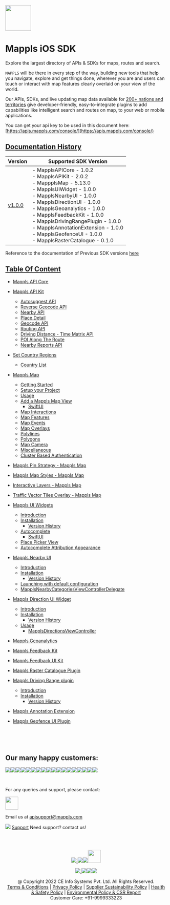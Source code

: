 [<img src="https://about.mappls.com/images/mappls-b-logo.svg" height="80"/> </p>](https://www.mapmyindia.com/api)

# Mappls iOS SDK
Explore the largest directory of APIs & SDKs for maps, routes and search.

`MAPPLS` will be there in every step of the way, building new tools that help you navigate, explore and get things done, wherever you are and users can touch or interact with map features clearly overlaid on your view of the world.

Our APIs, SDKs, and live updating map data available for [200+ nations and territories](https://github.com/MapmyIndia/mapmyindia-rest-api/blob/master/docs/countryISO.md) give developer-friendly, easy-to-integrate plugins to add capabilities like intelligent
search and routes on map, to your web or mobile applications.

You can get your api key to be used in this document here: [https://apis.mappls.com/console/](https://apis.mappls.com/console/)

## [Documentation History](#Documentation-History)

| Version | Supported SDK Version |
| ------- | --------------------- |
| [v1.0.0](./docs/v1.0.0/README.md) | - MapplsAPICore - 1.0.2 <br/> - MapplsAPIKit - 2.0.2 <br/> - MappplsMap - 5.13.0 <br/> - MapplsUIWidget - 1.0.0 <br/> - MapplsNearbyUI - 1.0.0 <br/> - MapplsDirectionUI - 1.0.0 <br/> - MapplsGeoanalytics - 1.0.0 <br/> - MapplsFeedbackKit - 1.0.0 <br/> - MapplsDrivingRangePlugin - 1.0.0 <br/> - MapplsAnnotationExtension - 1.0.0 <br/> - MapplsGeofenceUI - 1.0.0 <br/> - MapplsRasterCatalogue - 0.1.0|

Reference to the documentation of Previous SDK versions [here](https://github.com/mappls-api/mapmyindia-maps-vectorSDK-iOS)

## [Table Of Content](#Table-Of-Content)
- [Mappls API Core](./docs/v1.0.0/MapplsAPICore.md)

- [Mappls API Kit](./docs/v1.0.0/MapplsAPIKit.md)
    * [Autosuggest API](./docs/v1.0.0/MapplsAPIKit.md#Autosuggest-API)
    * [Reverse Geocode API](./docs/v1.0.0/MapplsAPIKit.md#Reverse-Geocoding-API)
    * [Nearby API](./docs/v1.0.0/MapplsAPIKit.md#Nearby-API)
    * [Place Detail](./docs/v1.0.0/MapplsAPIKit.md#Place-Detail)
    * [Geocode API](./docs/v1.0.0/MapplsAPIKit.md#Geocoding-API)
    * [Routing API](./docs/v1.0.0/MapplsAPIKit.md#Routing-API)
    * [Driving Distance - Time Matrix API](./docs/v1.0.0/MapplsAPIKit.md#Driving-Distance-Time-Matrix-API)
    * [POI Along The Route](./docs/v1.0.0/MapplsAPIKit.md#POI-Along-The-Route-API)
    * [Nearby Reports API](./docs/v1.0.0/MapplsAPIKit.md#Nearby-Reports-API)

- [Set Country Regions](./docs/v1.0.0/Regions.md)
    - [Country List](https://github.com/mappls-api/mapmyindia-rest-api/blob/master/docs/countryISO.md)

- [Mappls Map](./docs/v1.0.0/MapplsMap.md#Vector-iOS-Map)
    * [Getting Started](./docs/v1.0.0/MapplsMap.md#Getting-Started)
    * [Setup your Project](./docs/v1.0.0/MapplsMap.md#Setup-your-Project)
    * [Usage](./docs/v1.0.0/MapplsMap.md#Usage)    
    * [Add a Mappls Map View](./docs/v1.0.0/MapplsMap.md#Add-a-Mappls-Map-View)
        * [SwiftUI](./docs/v1.0.0/MapplsMap.md#SwiftUI)
    * [Map Interactions](./docs/v1.0.0/MapplsMap.md#Map-Interactions)
    * [Map Features](./docs/v1.0.0/MapplsMap.md#Map-Features)
    * [Map Events](./docs/v1.0.0/MapplsMap.md#Map-Events)
    * [Map Overlays](./docs/v1.0.0/MapplsMap.md#Map-Overlays)
    * [Polylines](./docs/v1.0.0/MapplsMap.md#Polylines)
    * [Polygons](./docs/v1.0.0/MapplsMap.md#Polygons)
    * [Map Camera](./docs/v1.0.0/MapplsMap.md#Map-Camera)
    * [Miscellaneous](./docs/v1.0.0/MapplsMap.md#Miscellaneous)
    * [Cluster Based Authentication](./docs/v1.0.0/MapplsMap.md#Cluster-Based-Authentication)

- [Mappls Pin Strategy - Mappls Map](./docs/v1.0.0/MapplsPinStrategy.md)

- [Mappls Map Styles - Mappls Map](./docs/v1.0.0/MapplsMapStyle.md)

- [Interactive Layers - Mappls Map](./docs/v1.0.0/InteractiveLayers.md)

- [Traffic Vector Tiles Overlay - Mappls Map](./docs/v1.0.0/MapplsTrafficVectorTileOverlay.md)

- [Mappls UI Widgets](./docs/v1.0.0/MapplsUIWidgets.md)
    - [Introduction](./docs/v1.0.0/MapplsUIWidgets.md#Introduction)
    - [Installation](./docs/v1.0.0/MapplsUIWidgets.md#Installation)
        - [Version History](./docs/v1.0.0/MapplsUIWidgets.md#Version-History)
    - [Autocomplete](./docs/v1.0.0/MapplsUIWidgets.md#Autocomplete)
        - [SwiftUI](./docs/v1.0.0/MapplsUIWidgets.md#SwiftUI-Full-Screen-Control)
    - [Place Picker View](./docs/v1.0.0/MapplsUIWidgets.md#Place-Picker-View)
    - [Autocomplete Attribution Appearance](./docs/v1.0.0/MapplsUIWidgets.md#Autocomplete-Attribution-Appearance)

- [Mappls Nearby UI](./docs/v1.0.0/MapplsNearbyUI.md)
    - [Introduction](./docs/v1.0.0/MapplsNearbyUI.md#Introduction)
    - [Installation](./docs/v1.0.0/MapplsNearbyUI.md#Installation)
        - [Version History](./docs/v1.0.0/MapplsNearbyUI.md#Version-History)
    - [Launching with default configuration](./docs/v1.0.0/MapplsNearbyUI.md#Launching-with-default-configuration)
    - [MapplsNearbyCategoriesViewControllerDelegate](./docs/v1.0.0/MapplsNearbyUI.md#MapplsNearbyCategoriesViewControllerDelegate)

- [Mappls Direction UI Widget](./docs/v1.0.0/MapplsDirectionUI.md)
    - [Introduction](./docs/v1.0.0/MapplsDirectionUI.md#Introduction)
    - [Installation](./docs/v1.0.0/MapplsDirectionUI.md#Installation)
        - [Version History](./docs/v1.0.0/MapplsDirectionUI.md#Version-History)
    - [Usage](./docs/v1.0.0/MapplsDirectionUI.md#Usage)
        - [MapplsDirectionsViewController](./docs/v1.0.0/MapplsDirectionUI.md#MapplsDirectionsViewController)

- [Mappls Geoanalytics](./docs/v1.0.0/MapplsGeoanalytics.md)

- [Mappls Feedback Kit](./docs/v1.0.0/MapplsFeedbackKit.md)

- [Mappls Feedback UI Kit](./docs/v1.0.0/MapplsFeedbackUIKit.md)

- [Mappls Raster Catalogue Plugin](./docs/v1.0.0/RasterCatalouge.md)

- [Mappls Driving Range plugin](./docs/v1.0.0/MapplsDrivingRangePlugin.md)
  - [Introduction](./docs/v1.0.0/MapplsDrivingRangePlugin.md#Introduction)
  - [Installation](./docs/v1.0.0/MapplsDrivingRangePlugin.md#Installation)
      - [Version History](./docs/v1.0.0/MapplsDrivingRangePlugin.md#Version-History)

- [Mappls Annotation Extension](./docs/v1.0.0/MapplsAnnotationExtension.md)

- [Mappls Geofence UI Plugin](./docs/v1.0.0/MapplsGeofenceUI.md)

<br><br><br>

## Our many happy customers:

![](https://www.mapmyindia.com/api/img/logos1/PhonePe.png)![](https://www.mapmyindia.com/api/img/logos1/Arya-Omnitalk.png)![](https://www.mapmyindia.com/api/img/logos1/delhivery.png)![](https://www.mapmyindia.com/api/img/logos1/hdfc.png)![](https://www.mapmyindia.com/api/img/logos1/TVS.png)![](https://www.mapmyindia.com/api/img/logos1/Paytm.png)![](https://www.mapmyindia.com/api/img/logos1/FastTrackz.png)![](https://www.mapmyindia.com/api/img/logos1/ICICI-Pru.png)![](https://www.mapmyindia.com/api/img/logos1/LeanBox.png)![](https://www.mapmyindia.com/api/img/logos1/MFS.png)![](https://www.mapmyindia.com/api/img/logos1/TTSL.png)![](https://www.mapmyindia.com/api/img/logos1/Novire.png)![](https://www.mapmyindia.com/api/img/logos1/OLX.png)![](https://www.mapmyindia.com/api/img/logos1/sun-telematics.png)![](https://www.mapmyindia.com/api/img/logos1/Sensel.png)![](https://www.mapmyindia.com/api/img/logos1/TATA-MOTORS.png)![](https://www.mapmyindia.com/api/img/logos1/Wipro.png)![](https://www.mapmyindia.com/api/img/logos1/Xamarin.png)

<br>

For any queries and support, please contact:

[<img src="https://about.mappls.com/images/mappls-b-logo.svg" height="40"/> </p>](https://about.mappls.com/api/)

Email us at [apisupport@mappls.com](mailto:apisupport@mappls.com)

![](https://www.mapmyindia.com/api/img/icons/support.png)
[Support](https://about.mappls.com/contact/)
Need support? contact us!

<br></br>

[<p align="center"> <img src="https://www.mapmyindia.com/api/img/icons/stack-overflow.png"/> ](https://stackoverflow.com/questions/tagged/mappls-api)[![](https://www.mapmyindia.com/api/img/icons/blog.png)](https://about.mappls.com/blog/)[![](https://www.mapmyindia.com/api/img/icons/gethub.png)](https://github.com/mappls-api)[<img src="https://mmi-api-team.s3.ap-south-1.amazonaws.com/API-Team/npm-logo.one-third%5B1%5D.png" height="40"/> </p>](https://www.npmjs.com/org/mapmyindia) 

[<p align="center"> <img src="https://www.mapmyindia.com/june-newsletter/icon4.png"/> ](https://www.facebook.com/Mapplsofficial)[![](https://www.mapmyindia.com/june-newsletter/icon2.png)](https://twitter.com/mappls)[![](https://www.mapmyindia.com/newsletter/2017/aug/llinkedin.png)](https://www.linkedin.com/company/mappls/)[![](https://www.mapmyindia.com/june-newsletter/icon3.png)](https://www.youtube.com/channel/UCAWvWsh-dZLLeUU7_J9HiOA)

<div align="center">@ Copyright 2022 CE Info Systems Pvt. Ltd. All Rights Reserved.</div>

<div align="center"> <a href="https://about.mappls.com/api/terms-&-conditions">Terms & Conditions</a> | <a href="https://www.mappls.com/about/privacy-policy">Privacy Policy</a> | <a href="https://www.mappls.com/pdf/mappls-sustainability-policy-healt-labour-rules-supplir-sustainability.pdf">Supplier Sustainability Policy</a> | <a href="https://www.mappls.com/pdf/Health-Safety-Management.pdf">Health & Safety Policy</a> | <a href="https://www.mappls.com/pdf/Environment-Sustainability-Policy-CSR-Report.pdf">Environmental Policy & CSR Report</a>

<div align="center">Customer Care: +91-9999333223</div>
